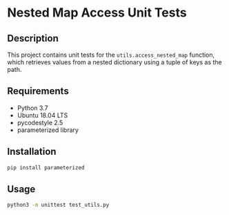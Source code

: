 # Nested Map Access Unit Tests

## Description
This project contains unit tests for the `utils.access_nested_map` function, which retrieves values from a nested dictionary using a tuple of keys as the path.

## Requirements
- Python 3.7
- Ubuntu 18.04 LTS
- pycodestyle 2.5
- parameterized library

## Installation
```bash
pip install parameterized
```

## Usage
```bash
python3 -m unittest test_utils.py
```